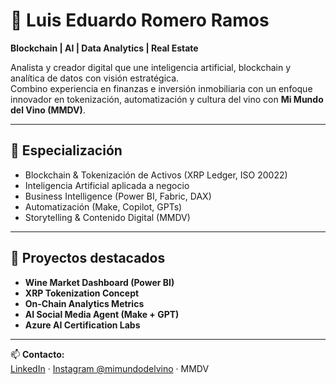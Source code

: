 # 👋 Luis Eduardo Romero Ramos

**Blockchain | AI | Data Analytics | Real Estate**

Analista y creador digital que une inteligencia artificial, blockchain y analítica de datos con visión estratégica.  
Combino experiencia en finanzas e inversión inmobiliaria con un enfoque innovador en tokenización, automatización y cultura del vino con **Mi Mundo del Vino (MMDV)**.

---

## 🧠 Especialización
- Blockchain & Tokenización de Activos (XRP Ledger, ISO 20022)
- Inteligencia Artificial aplicada a negocio
- Business Intelligence (Power BI, Fabric, DAX)
- Automatización (Make, Copilot, GPTs)
- Storytelling & Contenido Digital (MMDV)

---

## 🧩 Proyectos destacados
- **Wine Market Dashboard (Power BI)**
- **XRP Tokenization Concept**
- **On-Chain Analytics Metrics**
- **AI Social Media Agent (Make + GPT)**
- **Azure AI Certification Labs**

---

📫 **Contacto:**  
[LinkedIn](https://www.linkedin.com/in/luiseduardoromeroramos/) · [Instagram @mimundodelvino](https://instagram.com/mimundodelvino) · MMDV
